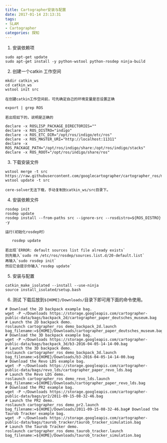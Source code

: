 ```yaml
---
title: Cartographer安装与配置
date: 2017-01-14 23:13:31
tags:
- SLAM
- Cartographer
categories: 探知
---
```

1. 安装依赖项
```
sudo apt-get update
sudo apt-get install -y python-wstool python-rosdep ninja-build
```

2. 创建一个catkin 工作空间
```
mkdir catkin_ws
cd catkin_ws
wstool init src
```
    在创建catkin工作空间前，可先确定自己的环境变量是否设置正确
```
export | grep ROS
```
    若出现如下的，说明是正确的
```
declare -x ROSLISP_PACKAGE_DIRECTORIES=""
declare -x ROS_DISTRO="indigo"
declare -x ROS_ETC_DIR="/opt/ros/indigo/etc/ros"
declare -x ROS_MASTER_URI="http://localhost:11311"
declare -x ROS_PACKAGE_PATH="/opt/ros/indigo/share:/opt/ros/indigo/stacks"
declare -x ROS_ROOT="/opt/ros/indigo/share/ros"
```

3. 下载安装文件
```
wstool merge -t src https://raw.githubusercontent.com/googlecartographer/cartographer_ros/master/cartographer_ros.rosinstall
wstool update -t src
```
    cere-solver无法下载，手动复制到catkin_ws/src目录下。
4. 安装依赖文件
```
rosdep init
rosdep update
rosdep install --from-paths src --ignore-src --rosdistro=${ROS_DISTRO} -y
```
    运行(初始化rosdep时）
```sudo rosdep init 
   rosdep update
```
    若出现`ERROR: default sources list file already exists`
    则先输入`sudo rm /etc/ros/rosdep/sources.list.d/20-default.list`
    再输入`sudo rosdep init`
    然后它会提示你输入`rosdep update`
5. 安装与配置
```
catkin_make_isolated --install --use-ninja
source install_isolated/setup.bash
```
6. 测试
    下载后放到``${HOME}/Downloads/``目录下即可用下面的命令使用。
```
# Download the 2D backpack example bag.
wget -P ~/Downloads https://storage.googleapis.com/cartographer-public-data/bags/backpack_2d/cartographer_paper_deutsches_museum.bag
# Launch the 2D backpack demo.
roslaunch cartographer_ros demo_backpack_2d.launch bag_filename:=${HOME}/Downloads/cartographer_paper_deutsches_museum.bag
# Download the 3D backpack example bag.
wget -P ~/Downloads https://storage.googleapis.com/cartographer-public-data/bags/backpack_3d/b3-2016-04-05-14-14-00.bag
# Launch the 3D backpack demo.
roslaunch cartographer_ros demo_backpack_3d.launch bag_filename:=${HOME}/Downloads/b3-2016-04-05-14-14-00.bag
# Download the Revo LDS example bag.
wget -P ~/Downloads https://storage.googleapis.com/cartographer-public-data/bags/revo_lds/cartographer_paper_revo_lds.bag
# Launch the Revo LDS demo.
roslaunch cartographer_ros demo_revo_lds.launch bag_filename:=${HOME}/Downloads/cartographer_paper_revo_lds.bag
# Download the PR2 example bag.
wget -P ~/Downloads https://storage.googleapis.com/cartographer-public-data/bags/pr2/2011-09-15-08-32-46.bag
# Launch the PR2 demo.
roslaunch cartographer_ros demo_pr2.launch bag_filename:=${HOME}/Downloads/2011-09-15-08-32-46.bag# Download the Taurob Tracker example bag.
wget -P ~/Downloads https://storage.googleapis.com/cartographer-public-data/bags/taurob_tracker/taurob_tracker_simulation.bag
# Launch the Taurob Tracker demo.
roslaunch cartographer_ros demo_taurob_tracker.launch bag_filename:=${HOME}/Downloads/taurob_tracker_simulation.bag
```